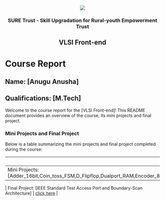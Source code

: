 <!-- PROJECT LOGO -->
<br />

<div align="center">
   <img src='https://user-images.githubusercontent.com/73131499/166115643-d3187f47-d38f-41b2-ae42-5ecbbc60de14.png' />


<h3 align="center">SURE Trust - Skill Upgradation for Rural-youth Empowerment Trust</h3>
  <h2>VLSI Front-end</h2>
</div>

# Course Report

## Name: [Anugu Anusha]

## Qualifications: [M.Tech]

Welcome to the course report for the [VLSI Front-end]! This README document provides an overview of the course, its mini projects and final project.

### Mini Projects and Final Project

Below is a table summarizing the mini projects and final project completed during the course:

| Description                               | Link                                    |
|-------------------------------------------|-----------------------------------------|
| Mini Projects: [Adder_16bit,Coin_toss_FSM,D_Flipflop,Dualport_RAM,Encoder_8x3,EvenOdd_counter,FIFO,FullAdder,HalfAdder,Pad_cell,Parity_generator,SDFF,SP_RAM,Scan_register,Vending_machine,Mux_8x1]     | [click here](https://github.com/sure-trust/G13_VLSI/tree/main/Mini%20Projects/Anusha)                         |

| Final Project: [IEEE Standard Test Access Port and Boundary-Scan Architecture]     | [click here](https://github.com/sure-trust/G13_VLSI/tree/main/Final%20Capstone%20Project/Anusha)                         |
